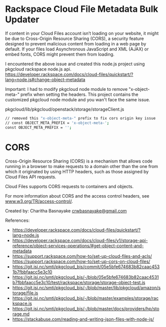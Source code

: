 # Rackspace Cloud File Metadata Bulk Updater

If content in your Cloud Files account isn’t loading on your website, it might be due to Cross-Origin Resource Sharing (CORS), a security feature designed to prevent malicious content from loading in a web page by default. If your files load Asynchronous JavaScript and XML (AJAX) or embed fonts, CORS might prevent them from loading.

I encountered the above issue and created this node.js project using pkgcloud rackspace node.js api.
https://developer.rackspace.com/docs/cloud-files/quickstart/?lang=node.js#change-object-metadata

Important:
I had to modify pkgcloud node module to remove "x-object-meta-" prefix when setting the headers. This project contains the customized pkgcloud node module and you wan't face the same issue.

pkgcloud/lib/pkgcloud/openstack/storage/storageClient.js
```sh
// removed this "x-object-meta-" prefix to fix cors origin key issue
// const OBJECT_META_PREFIX = 'x-object-meta-';
const OBJECT_META_PREFIX = '';
```


  # CORS
  Cross-Origin Resource Sharing (CORS) is a mechanism that allows code running in a browser to make requests to a domain other than the one from which it originated by using HTTP headers, such as those assigned by Cloud Files API requests.

  Cloud Files supports CORS requests to containers and objects.

  For more information about CORS and the access control headers, see www.w3.org/TR/access-control/.

Created by:
Charitha Basnayake
crwbasnayake@gmail.com

References: 
- https://developer.rackspace.com/docs/cloud-files/quickstart/?lang=node.js 
- https://developer.rackspace.com/docs/cloud-files/v1/storage-api-reference/object-services-operations/#get-object-content-and-metadata
- https://support.rackspace.com/how-to/set-up-cloud-files-and-acls/ https://support.rackspace.com/how-to/set-up-cors-on-cloud-files/ 
- https://git.isi.nc/smti/pkgcloud_bis/commit/05e5bfe674683b82caac4531b7fbbfaacc5e3c10 
- https://git.isi.nc/smti/pkgcloud_bis/-/blob/05e5bfe674683b82caac4531b7fbbfaacc5e3c10/test/rackspace/storage/storage-object-test.js 
- https://git.isi.nc/smti/pkgcloud_bis/-/blob/master/lib/pkgcloud/amazon/storage/file.js 
- https://git.isi.nc/smti/pkgcloud_bis/-/blob/master/examples/storage/rackspace.js 
- https://git.isi.nc/smti/pkgcloud_bis/-/blob/master/docs/providers/hp/storage.md 
- https://stackabuse.com/reading-and-writing-json-files-with-node-js/
